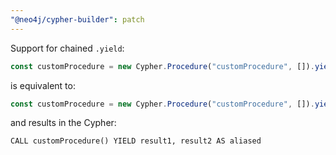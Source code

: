 ```yaml
---
"@neo4j/cypher-builder": patch
---
```


Support for chained `.yield`:

```ts
const customProcedure = new Cypher.Procedure("customProcedure", []).yield("result1").yield(["result2", "aliased"]);
```

is equivalent to:

```ts
const customProcedure = new Cypher.Procedure("customProcedure", []).yield("result1", ["result2", "aliased"]);
```

and results in the Cypher:

```cypher
CALL customProcedure() YIELD result1, result2 AS aliased
```
